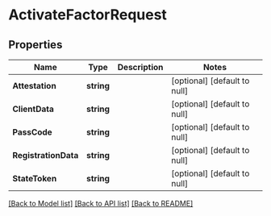 # ActivateFactorRequest

## Properties
Name | Type | Description | Notes
------------ | ------------- | ------------- | -------------
**Attestation** | **string** |  | [optional] [default to null]
**ClientData** | **string** |  | [optional] [default to null]
**PassCode** | **string** |  | [optional] [default to null]
**RegistrationData** | **string** |  | [optional] [default to null]
**StateToken** | **string** |  | [optional] [default to null]

[[Back to Model list]](../README.md#documentation-for-models) [[Back to API list]](../README.md#documentation-for-api-endpoints) [[Back to README]](../README.md)

